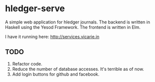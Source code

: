 # hledger-serve

A simple web application for hledger journals. The backend is written in Haskell using the Yesod Framework. The frontend is
written in Elm. 

I have it running here: http://services.vicarie.in

## TODO 

1. Refactor code. 
2. Reduce the number of database accesses. It's terrible as of now.
3. Add login buttons for github and facebook.
